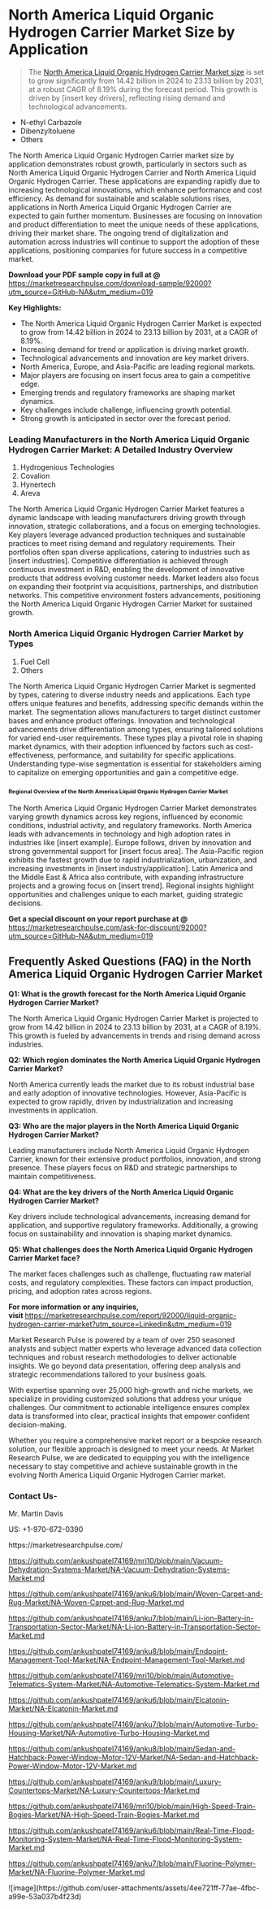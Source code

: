 <h1>North America Liquid Organic Hydrogen Carrier Market&nbsp;Size by Application</h1><blockquote><p>The <a href="https://marketresearchpulse.com/download-sample/92000?utm_source=GitHub-NA&amp;utm_medium=019">North America Liquid Organic Hydrogen Carrier Market size</a> is set to grow significantly from 14.42 billion in 2024 to 23.13 billion by 2031, at a robust CAGR of 8.19% during the forecast period. This growth is driven by [insert key drivers], reflecting rising demand and technological advancements.</p></blockquote><ul><li>N-ethyl Carbazole<li> Dibenzyltoluene<li> Others</li></ul><p>The North America Liquid Organic Hydrogen Carrier market size by application demonstrates robust growth, particularly in sectors such as North America Liquid Organic Hydrogen Carrier and North America Liquid Organic Hydrogen Carrier. These applications are expanding rapidly due to increasing technological innovations, which enhance performance and cost efficiency. As demand for sustainable and scalable solutions rises, applications in North America Liquid Organic Hydrogen Carrier are expected to gain further momentum. Businesses are focusing on innovation and product differentiation to meet the unique needs of these applications, driving their market share. The ongoing trend of digitalization and automation across industries will continue to support the adoption of these applications, positioning companies for future success in a competitive market.</p><p><strong>Download your PDF sample copy in full at @ </strong><a href="https://marketresearchpulse.com/download-sample/92000?utm_source=GitHub-NA&amp;utm_medium=019">https://marketresearchpulse.com/download-sample/92000?utm_source=GitHub-NA&amp;utm_medium=019</a></p><p><strong>Key Highlights: </strong></p><ul><li>The North America Liquid Organic Hydrogen Carrier Market is expected to grow from 14.42 billion in 2024 to 23.13 billion by 2031, at a CAGR of 8.19%.</li><li>Increasing demand for trend or application is driving market growth.</li><li>Technological advancements and innovation are key market drivers.</li><li>North America, Europe, and Asia-Pacific are leading regional markets.</li><li>Major players are focusing on insert focus area to gain a competitive edge.</li><li>Emerging trends and regulatory frameworks are shaping market dynamics.</li><li>Key challenges include challenge, influencing growth potential.</li><li>Strong growth is anticipated in sector over the forecast period.</li></ul><h3>Leading Manufacturers in the North America Liquid Organic Hydrogen Carrier Market: A Detailed Industry Overview</h3><ol><li>Hydrogenious Technologies</li><li>Covalion</li><li>Hynertech</li><li>Areva</li></ol><div class="flex max-w-full flex-col flex-grow"><div class="min-h-8 text-message flex w-full flex-col items-end gap-2 whitespace-normal break-words [.text-message+&amp;]:mt-5" dir="auto" data-message-author-role="assistant" data-message-id="fd8432e4-4910-450d-b182-61b7bfb0a01f" data-message-model-slug="gpt-4o"><div class="flex w-full flex-col gap-1 empty:hidden first:pt-[3px]"><div class="markdown prose w-full break-words dark:prose-invert light"><p>The North America Liquid Organic Hydrogen Carrier Market features a dynamic landscape with leading manufacturers driving growth through innovation, strategic collaborations, and a focus on emerging technologies. Key players leverage advanced production techniques and sustainable practices to meet rising demand and regulatory requirements. Their portfolios often span diverse applications, catering to industries such as [insert industries]. Competitive differentiation is achieved through continuous investment in R&amp;D, enabling the development of innovative products that address evolving customer needs. Market leaders also focus on expanding their footprint via acquisitions, partnerships, and distribution networks. This competitive environment fosters advancements, positioning the North America Liquid Organic Hydrogen Carrier Market for sustained growth.</p></div></div></div></div><h3>North America Liquid Organic Hydrogen Carrier Market by Types</h3><ol><li>Fuel Cell<li> Others</li></ol><div class="flex max-w-full flex-col flex-grow"><div class="min-h-8 text-message flex w-full flex-col items-end gap-2 whitespace-normal break-words [.text-message+&amp;]:mt-5" dir="auto" data-message-author-role="assistant" data-message-id="084470be-0bb7-4664-bddf-5156b4f41249" data-message-model-slug="gpt-4o-mini"><div class="flex w-full flex-col gap-1 empty:hidden first:pt-[3px]"><div class="markdown prose w-full break-words dark:prose-invert light"><p>The North America Liquid Organic Hydrogen Carrier Market is segmented by types, catering to diverse industry needs and applications. Each type offers unique features and benefits, addressing specific demands within the market. The segmentation allows manufacturers to target distinct customer bases and enhance product offerings. Innovation and technological advancements drive differentiation among types, ensuring tailored solutions for varied end-user requirements. These types play a pivotal role in shaping market dynamics, with their adoption influenced by factors such as cost-effectiveness, performance, and suitability for specific applications. Understanding type-wise segmentation is essential for stakeholders aiming to capitalize on emerging opportunities and gain a competitive edge.</p></div></div></div></div><h3><span style="font-size: 11px;">Regional Overview of the North America Liquid Organic Hydrogen Carrier Market</span></h3><div class="flex max-w-full flex-col flex-grow"><div class="min-h-8 text-message flex w-full flex-col items-end gap-2 whitespace-normal break-words [.text-message+&amp;]:mt-5" dir="auto" data-message-author-role="assistant" data-message-id="e9038762-ce64-4e30-91c9-9bd413514231" data-message-model-slug="gpt-4o-mini"><div class="flex w-full flex-col gap-1 empty:hidden first:pt-[3px]"><div class="markdown prose w-full break-words dark:prose-invert light"><p>The North America Liquid Organic Hydrogen Carrier Market demonstrates varying growth dynamics across key regions, influenced by economic conditions, industrial activity, and regulatory frameworks. North America leads with advancements in technology and high adoption rates in industries like [insert example]. Europe follows, driven by innovation and strong governmental support for [insert focus area]. The Asia-Pacific region exhibits the fastest growth due to rapid industrialization, urbanization, and increasing investments in [insert industry/application]. Latin America and the Middle East &amp; Africa also contribute, with expanding infrastructure projects and a growing focus on [insert trend]. Regional insights highlight opportunities and challenges unique to each market, guiding strategic decisions.</p></div></div></div></div><p><strong>Get a special discount on your report purchase at @ </strong><a href="https://marketresearchpulse.com/ask-for-discount/92000?utm_source=GitHub-NA&amp;utm_medium=019">https://marketresearchpulse.com/ask-for-discount/92000?utm_source=GitHub-NA&amp;utm_medium=019</a></p><h2>Frequently Asked Questions (FAQ) in the North America Liquid Organic Hydrogen Carrier Market</h2><p><strong>Q1: What is the growth forecast for the North America Liquid Organic Hydrogen Carrier Market?</strong></p><p>The North America Liquid Organic Hydrogen Carrier Market is projected to grow from 14.42 billion in 2024 to 23.13 billion by 2031, at a CAGR of 8.19%. This growth is fueled by advancements in trends and rising demand across industries.</p><p><strong>Q2: Which region dominates the North America Liquid Organic Hydrogen Carrier Market?</strong></p><p>North America currently leads the market due to its robust industrial base and early adoption of innovative technologies. However, Asia-Pacific is expected to grow rapidly, driven by industrialization and increasing investments in application.</p><p><strong>Q3: Who are the major players in the North America Liquid Organic Hydrogen Carrier Market?</strong></p><p>Leading manufacturers include North America Liquid Organic Hydrogen Carrier, known for their extensive product portfolios, innovation, and strong presence. These players focus on R&amp;D and strategic partnerships to maintain competitiveness.</p><p><strong>Q4: What are the key drivers of the North America Liquid Organic Hydrogen Carrier Market?</strong></p><p>Key drivers include technological advancements, increasing demand for application, and supportive regulatory frameworks. Additionally, a growing focus on sustainability and innovation is shaping market dynamics.</p><p><strong>Q5: What challenges does the North America Liquid Organic Hydrogen Carrier Market face?</strong></p><p>The market faces challenges such as challenge, fluctuating raw material costs, and regulatory complexities. These factors can impact production, pricing, and adoption rates across regions.</p><p><strong>For more information or any inquiries, visit&nbsp;</strong><a href="https://marketresearchpulse.com/report/92000/liquid-organic-hydrogen-carrier-market?utm_source=Linkedin&utm_medium=019">https://marketresearchpulse.com/report/92000/liquid-organic-hydrogen-carrier-market?utm_source=Linkedin&utm_medium=019</a></p><p>Market Research Pulse is powered by a team of over 250 seasoned analysts and subject matter experts who leverage advanced data collection techniques and robust research methodologies to deliver actionable insights. We go beyond data presentation, offering deep analysis and strategic recommendations tailored to your business goals.</p><p>With expertise spanning over 25,000 high-growth and niche markets, we specialize in providing customized solutions that address your unique challenges. Our commitment to actionable intelligence ensures complex data is transformed into clear, practical insights that empower confident decision-making.</p><p>Whether you require a comprehensive market report or a bespoke research solution, our flexible approach is designed to meet your needs. At Market Research Pulse, we are dedicated to equipping you with the intelligence necessary to stay competitive and achieve sustainable growth in the evolving North America Liquid Organic Hydrogen Carrier market.</p><h3><strong>Contact Us-</strong></h3><p>Mr. Martin Davis</p><p>US: +1-970-672-0390</p><p>https://marketresearchpulse.com/</p><p><a href="https://github.com/ankushpatel74169/mri10/blob/main/Vacuum-Dehydration-Systems-Market/NA-Vacuum-Dehydration-Systems-Market.md">https://github.com/ankushpatel74169/mri10/blob/main/Vacuum-Dehydration-Systems-Market/NA-Vacuum-Dehydration-Systems-Market.md</a></p><p><a href="https://github.com/ankushpatel74169/anku6/blob/main/Woven-Carpet-and-Rug-Market/NA-Woven-Carpet-and-Rug-Market.md">https://github.com/ankushpatel74169/anku6/blob/main/Woven-Carpet-and-Rug-Market/NA-Woven-Carpet-and-Rug-Market.md</a></p><p><a href="https://github.com/ankushpatel74169/anku7/blob/main/Li-ion-Battery-in-Transportation-Sector-Market/NA-Li-ion-Battery-in-Transportation-Sector-Market.md">https://github.com/ankushpatel74169/anku7/blob/main/Li-ion-Battery-in-Transportation-Sector-Market/NA-Li-ion-Battery-in-Transportation-Sector-Market.md</a></p><p><a href="https://github.com/ankushpatel74169/anku8/blob/main/Endpoint-Management-Tool-Market/NA-Endpoint-Management-Tool-Market.md">https://github.com/ankushpatel74169/anku8/blob/main/Endpoint-Management-Tool-Market/NA-Endpoint-Management-Tool-Market.md</a></p><p><a href="https://github.com/ankushpatel74169/mri10/blob/main/Automotive-Telematics-System-Market/NA-Automotive-Telematics-System-Market.md">https://github.com/ankushpatel74169/mri10/blob/main/Automotive-Telematics-System-Market/NA-Automotive-Telematics-System-Market.md</a></p><p><a href="https://github.com/ankushpatel74169/anku6/blob/main/Elcatonin-Market/NA-Elcatonin-Market.md">https://github.com/ankushpatel74169/anku6/blob/main/Elcatonin-Market/NA-Elcatonin-Market.md</a></p><p><a href="https://github.com/ankushpatel74169/anku7/blob/main/Automotive-Turbo-Housing-Market/NA-Automotive-Turbo-Housing-Market.md">https://github.com/ankushpatel74169/anku7/blob/main/Automotive-Turbo-Housing-Market/NA-Automotive-Turbo-Housing-Market.md</a></p><p><a href="https://github.com/ankushpatel74169/anku8/blob/main/Sedan-and-Hatchback-Power-Window-Motor-12V-Market/NA-Sedan-and-Hatchback-Power-Window-Motor-12V-Market.md">https://github.com/ankushpatel74169/anku8/blob/main/Sedan-and-Hatchback-Power-Window-Motor-12V-Market/NA-Sedan-and-Hatchback-Power-Window-Motor-12V-Market.md</a></p><p><a href="https://github.com/ankushpatel74169/anku9/blob/main/Luxury-Countertops-Market/NA-Luxury-Countertops-Market.md">https://github.com/ankushpatel74169/anku9/blob/main/Luxury-Countertops-Market/NA-Luxury-Countertops-Market.md</a></p><p><a href="https://github.com/ankushpatel74169/mri10/blob/main/High-Speed-Train-Bogies-Market/NA-High-Speed-Train-Bogies-Market.md">https://github.com/ankushpatel74169/mri10/blob/main/High-Speed-Train-Bogies-Market/NA-High-Speed-Train-Bogies-Market.md</a></p><p><a href="https://github.com/ankushpatel74169/anku6/blob/main/Real-Time-Flood-Monitoring-System-Market/NA-Real-Time-Flood-Monitoring-System-Market.md">https://github.com/ankushpatel74169/anku6/blob/main/Real-Time-Flood-Monitoring-System-Market/NA-Real-Time-Flood-Monitoring-System-Market.md</a></p><p><a href="https://github.com/ankushpatel74169/anku7/blob/main/Fluorine-Polymer-Market/NA-Fluorine-Polymer-Market.md">https://github.com/ankushpatel74169/anku7/blob/main/Fluorine-Polymer-Market/NA-Fluorine-Polymer-Market.md</a></p>
![image](https://github.com/user-attachments/assets/4ee721ff-77ae-4fbc-a99e-53a037b4f23d)
